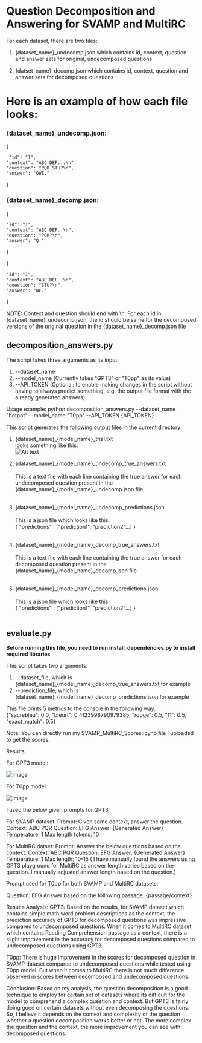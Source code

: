 
# Question Decomposition and Answering for SVAMP and MultiRC

 For each dataset, there are two files: 
 
 1) {dataset_name}_undecomp.json which contains id, context, question and answer sets for original, undecomposed questions
 
 2) {datset_name}_decomp.json which contains id, context, question and answer sets for decomposed questions

 # Here is an example of how each file looks:

 ### {dataset_name}_undecomp.json:

 {

     "id": "1",
    "context": "ABC DEF...\n",
    "question": "PQR STU?\n",
    "answer": "QWE."
 }

### {dataset_name}_decomp.json:
{

    "id": "1",
    "context": "ABC DEF..\n",
    "question": "PQR?\n",
    "answer": "Q."
}

{

    "id": "1",
    "context": "ABC DEF..\n",
    "question": "STU?\n",
    "answer": "WE."
}

NOTE: Context and question should end with \n. For each id in {dataset_name}_undecomp.json, the id should be same for the decomposed versions of the original question in the {dataset_name}_decomp.json file

## decomposition_answers.py

The script takes three arguments as its input:

1) --dataset_name 
2) --model_name (Currently takes "GPT3" or "T0pp" as its value)
3) --API_TOKEN (Optional: to enable making changes in the script without having to always predict something, e.g. the output file format with the already generated answers)

Usage example: python decomposition_answers.py --dataset_name "hotpot" --model_name "T0pp" --API_TOKEN {API_TOKEN}

This script generates the following output files in the current directory:

1) {dataset_name}_{model_name}_trial.txt <br >
   looks something like this: <br >
   ![Alt text](images/trial_image.jpg?raw=true "Title") <br >

2) {dataset_name}_{model_name}_undecomp_true_answers.txt
    <br > <br >
   This is a text file with each line containing the true answer for each undecomposed question present in the {dataset_name}\_{model_name}_undecomp.json file <br > <br >
3) {dataset_name}_{model_name}_undecomp_predictions.json
<br > <br >
   This is a json file which looks like this: <br > 
   {
    "predictions" : ["prediction1", "prediction2"...]
   }
   <br > <br >
4) {dataset_name}_{model_name}_decomp_true_answers.txt
<br > <br >
   This is a text file with each line containing the true answer for each decomposed question present in the {dataset_name}\_{model_name}_decomp.json file <br > <br >
5) {dataset_name}_{model_name}_decomp_predictions.json
<br > <br >
   This is a json file which looks like this: <br > 
   {
    "predictions" : ["prediction1", "prediction2"...]
   }
   <br > <br >

## evaluate.py

**Before running this file, you need to run install_dependencies.py to install required libraries**

This script takes two arguments: <br >
1) --dataset_file, which is {dataset_name}_{model_name}_decomp_true_answers.txt for example <br >
2) --prediction_file, which is {dataset_name}_{model_name}_decomp_predictions.json for example

This file prints 5 metrics to the console in the following way:  <br >
{"sacrebleu": 0.0, "bleurt": 0.4123998790979385, "rouge": 0.5, "f1": 0.5, "exact_match": 0.5}

Note: You can directly run my SVAMP_MultiRC_Scores.ipynb file I uploaded to get the scores.

Results:

For GPT3 model:


![image](https://user-images.githubusercontent.com/90678416/144792981-60f2e524-3bda-4b42-a6b3-420f1ef1282b.png)

For T0pp model:


![image](https://user-images.githubusercontent.com/90678416/144921951-21ec6f1b-9e9b-4015-8727-c84dbcaf365e.png)


I used the below given prompts for GPT3:

For SVAMP dataset:
Prompt: Given some context, answer the question.
Context: ABC PQR
Question: EFG
Answer: {Generated Answer}
Temperature: 1
Max length tokens: 10

For MultiRC datset:
Prompt: Answer the below questions based on the context.
Context: ABC PQR
Question: EFG
Answer: {Generated Answer}
Temperature: 1
Max length: 10-15 ( I have manually found the answers using GPT3 playground for MultiRC as answer length varies based on the question. I manually adjusted answer length based on the question.)


Prompt used for T0pp for both SVAMP and MultiRC datasets:

Question: EFG
Answer based on the following passage.
{passage/context}



Results Analysis:
GPT3:
Based on the results, for SVAMP dataset,which contains simple math word problem descriptions as the context, the prediction accuracy of GPT3 for decomposed questions was impressive compared to undecomposed questions. When it comes to MultiRC dataset which contains Reading Comprehension passage as a context, there is a slight improvement in the accuracy for decomposed questions compared to undecomposed questions using GPT3.

T0pp:
There is huge improvement in the scores for decomposed question in SVAMP dataset compared to undecomposed questions while tested using T0pp model. But when it comes to MultiRC there is not much difference observed in scores between decomposed and undecomposed questions.


Conclusion:
Based on my analysis, the question decomposition is a good technique to employ for certain set of datasets where its difficult for the model to comprehend a complex question and context. But GPT3 is fairly doing good on certain datasets without even decomposing the questions. So, I believe it depends on the context and complexity of the question whether a question decomposition works better or not. The more complex the question and the context, the more improvement you can see with decomposed questions.



